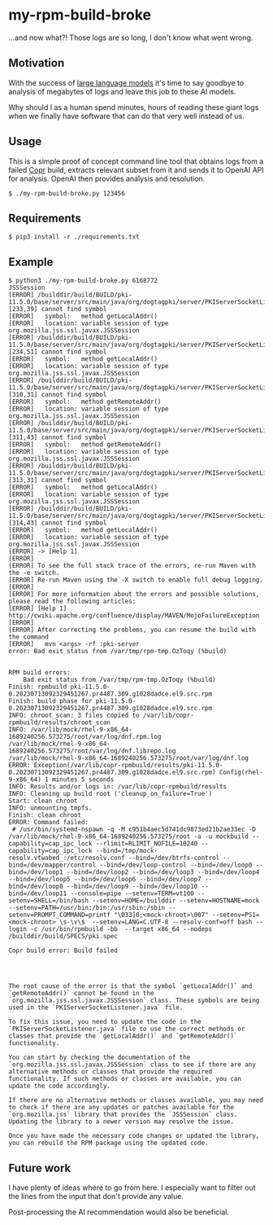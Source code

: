 # my-rpm-build-broke

...and now what?! Those logs are so long, I don't know what went wrong.


## Motivation

With the success of [large language
models](https://en.wikipedia.org/wiki/Large_language_model) it's time to say
goodbye to analysis of megabytes of logs and leave this job to these AI models.

Why should I as a human spend minutes, hours of reading these giant logs when
we finally have software that can do that very well instead of us.


## Usage

This is a simple proof of concept command line tool that obtains logs from a
failed [Copr](https://copr.fedorainfracloud.org) build, extracts relevant
subset from it and sends it to OpenAI API for analysis. OpenAI then provides
analysis and resolution.

```
$ ./my-rpm-build-broke.py 123456
```


## Requirements

```
$ pip3 install -r ./requirements.txt
```

## Example

```
$ python3 ./my-rpm-build-broke.py 6168772
JSSSession
[ERROR] /builddir/build/BUILD/pki-11.5.0/base/server/src/main/java/org/dogtagpki/server/PKIServerSocketListener.java:[233,39] cannot find symbol
[ERROR]   symbol:   method getLocalAddr()
[ERROR]   location: variable session of type org.mozilla.jss.ssl.javax.JSSSession
[ERROR] /builddir/build/BUILD/pki-11.5.0/base/server/src/main/java/org/dogtagpki/server/PKIServerSocketListener.java:[234,51] cannot find symbol
[ERROR]   symbol:   method getLocalAddr()
[ERROR]   location: variable session of type org.mozilla.jss.ssl.javax.JSSSession
[ERROR] /builddir/build/BUILD/pki-11.5.0/base/server/src/main/java/org/dogtagpki/server/PKIServerSocketListener.java:[310,31] cannot find symbol
[ERROR]   symbol:   method getRemoteAddr()
[ERROR]   location: variable session of type org.mozilla.jss.ssl.javax.JSSSession
[ERROR] /builddir/build/BUILD/pki-11.5.0/base/server/src/main/java/org/dogtagpki/server/PKIServerSocketListener.java:[311,43] cannot find symbol
[ERROR]   symbol:   method getRemoteAddr()
[ERROR]   location: variable session of type org.mozilla.jss.ssl.javax.JSSSession
[ERROR] /builddir/build/BUILD/pki-11.5.0/base/server/src/main/java/org/dogtagpki/server/PKIServerSocketListener.java:[313,31] cannot find symbol
[ERROR]   symbol:   method getLocalAddr()
[ERROR]   location: variable session of type org.mozilla.jss.ssl.javax.JSSSession
[ERROR] /builddir/build/BUILD/pki-11.5.0/base/server/src/main/java/org/dogtagpki/server/PKIServerSocketListener.java:[314,43] cannot find symbol
[ERROR]   symbol:   method getLocalAddr()
[ERROR]   location: variable session of type org.mozilla.jss.ssl.javax.JSSSession
[ERROR] -> [Help 1]
[ERROR]
[ERROR] To see the full stack trace of the errors, re-run Maven with the -e switch.
[ERROR] Re-run Maven using the -X switch to enable full debug logging.
[ERROR]
[ERROR] For more information about the errors and possible solutions, please read the following articles:
[ERROR] [Help 1] http://cwiki.apache.org/confluence/display/MAVEN/MojoFailureException
[ERROR]
[ERROR] After correcting the problems, you can resume the build with the command
[ERROR]   mvn <args> -rf :pki-server
error: Bad exit status from /var/tmp/rpm-tmp.OzToqy (%build)


RPM build errors:
    Bad exit status from /var/tmp/rpm-tmp.OzToqy (%build)
Finish: rpmbuild pki-11.5.0-0.20230713092329451267.pr4487.309.g1028dadce.el9.src.rpm
Finish: build phase for pki-11.5.0-0.20230713092329451267.pr4487.309.g1028dadce.el9.src.rpm
INFO: chroot_scan: 3 files copied to /var/lib/copr-rpmbuild/results/chroot_scan
INFO: /var/lib/mock/rhel-9-x86_64-1689240256.573275/root/var/log/dnf.rpm.log
/var/lib/mock/rhel-9-x86_64-1689240256.573275/root/var/log/dnf.librepo.log
/var/lib/mock/rhel-9-x86_64-1689240256.573275/root/var/log/dnf.log
ERROR: Exception(/var/lib/copr-rpmbuild/results/pki-11.5.0-0.20230713092329451267.pr4487.309.g1028dadce.el9.src.rpm) Config(rhel-9-x86_64) 1 minutes 5 seconds
INFO: Results and/or logs in: /var/lib/copr-rpmbuild/results
INFO: Cleaning up build root ('cleanup_on_failure=True')
Start: clean chroot
INFO: unmounting tmpfs.
Finish: clean chroot
ERROR: Command failed:
 # /usr/bin/systemd-nspawn -q -M c951b4aec5d741dc9873ed21b2ae33ec -D /var/lib/mock/rhel-9-x86_64-1689240256.573275/root -a -u mockbuild --capability=cap_ipc_lock --rlimit=RLIMIT_NOFILE=10240 --capability=cap_ipc_lock --bind=/tmp/mock-resolv.vtwabed_:/etc/resolv.conf --bind=/dev/btrfs-control --bind=/dev/mapper/control --bind=/dev/loop-control --bind=/dev/loop0 --bind=/dev/loop1 --bind=/dev/loop2 --bind=/dev/loop3 --bind=/dev/loop4 --bind=/dev/loop5 --bind=/dev/loop6 --bind=/dev/loop7 --bind=/dev/loop8 --bind=/dev/loop9 --bind=/dev/loop10 --bind=/dev/loop11 --console=pipe --setenv=TERM=vt100 --setenv=SHELL=/bin/bash --setenv=HOME=/builddir --setenv=HOSTNAME=mock --setenv=PATH=/usr/bin:/bin:/usr/sbin:/sbin --setenv=PROMPT_COMMAND=printf "\033]0;<mock-chroot>\007" --setenv=PS1=<mock-chroot> \s-\v\$  --setenv=LANG=C.UTF-8 --resolv-conf=off bash --login -c /usr/bin/rpmbuild -bb  --target x86_64 --nodeps /builddir/build/SPECS/pki.spec

Copr build error: Build failed




The root cause of the error is that the symbol `getLocalAddr()` and `getRemoteAddr()` cannot be found in the `org.mozilla.jss.ssl.javax.JSSSession` class. These symbols are being used in the `PKIServerSocketListener.java` file.

To fix this issue, you need to update the code in the `PKIServerSocketListener.java` file to use the correct methods or classes that provide the `getLocalAddr()` and `getRemoteAddr()` functionality.

You can start by checking the documentation of the `org.mozilla.jss.ssl.javax.JSSSession` class to see if there are any alternative methods or classes that provide the required functionality. If such methods or classes are available, you can update the code accordingly.

If there are no alternative methods or classes available, you may need to check if there are any updates or patches available for the `org.mozilla.jss` library that provides the `JSSSession` class. Updating the library to a newer version may resolve the issue.

Once you have made the necessary code changes or updated the library, you can rebuild the RPM package using the updated code.
```


## Future work

I have plenty of ideas where to go from here. I especially want to filter out
the lines from the input that don't provide any value.

Post-processing the AI recommendation would also be beneficial.
